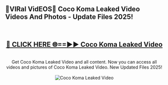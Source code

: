 <h2>🔴VIRal VidEOS🔴 Coco Koma Leaked Video Videos And Photos - Update Files 2025!</h2>
<br>
<div align="center">
<h2><a href="https://virallinks.top/Hdb6NB" rel="nofollow">🔴 CLICK HERE 🌐==►► Coco Koma Leaked Video</a></h2>
<br>
Get Coco Koma Leaked Video and all content. Now you can access all videos and pictures of Coco Koma Leaked Video. New Updated Files 2025!
<br>
<br>
<a href="https://virallinks.top/Hdb6NB" rel="nofollow" data-target="animated-image.originalLink"><img src="https://i.imgur.com/dJHk4Zq.gif)" alt="Coco Koma Leaked Video" style="max-width: 100%; display: inline-block;" data-target="animated-image.originalImage"></a>
</div>
<br>

